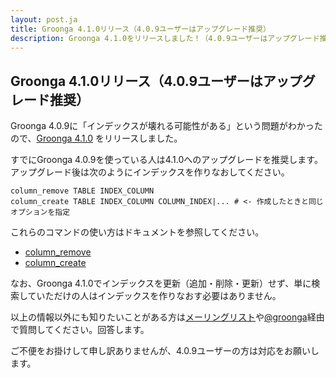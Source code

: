 ```yaml
---
layout: post.ja
title: Groonga 4.1.0リリース（4.0.9ユーザーはアップグレード推奨）
description: Groonga 4.1.0をリリースしました！（4.0.9ユーザーはアップグレード推奨）
---
```


## Groonga 4.1.0リリース（4.0.9ユーザーはアップグレード推奨）

Groonga 4.0.9に「インデックスが壊れる可能性がある」という問題がわかったので、[Groonga 4.1.0](/ja/docs/news.html#release-4-1-0) をリリースしました。

すでにGroonga 4.0.9を使っている人は4.1.0へのアップグレードを推奨します。アップグレード後は次のようにインデックスを作りなおしてください。

    column_remove TABLE INDEX_COLUMN
    column_create TABLE INDEX_COLUMN COLUMN_INDEX|... # <- 作成したときと同じオプションを指定

これらのコマンドの使い方はドキュメントを参照してください。

  * [column_remove](/ja/docs/reference/commands/column_remove.html)
  * [column_create](/ja/docs/reference/commands/column_create.html)

なお、Groonga 4.1.0でインデックスを更新（追加・削除・更新）せず、単に検索していただけの人はインデックスを作りなおす必要はありません。

以上の情報以外にも知りたいことがある方は[メーリングリスト](http://lists.sourceforge.jp/mailman/listinfo/groonga-dev)や[@groonga](https://twitter.com/groonga)経由で質問してください。回答します。

ご不便をお掛けして申し訳ありませんが、4.0.9ユーザーの方は対応をお願いします。
